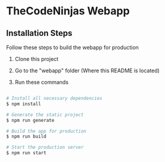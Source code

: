 # TheCodeNinjas Webapp

## Installation Steps

Follow these steps to build the webapp for production

1. Clone this project

2. Go to the "webapp" folder (Where this README is located)

3. Run these commands

```bash

# Install all necessary dependencies
$ npm install

# Generate the static project
$ npm run generate

# Build the app for production
$ npm run build

# Start the production server
$ npm run start
```
